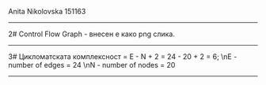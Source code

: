 Anita Nikolovska 151163
*****************************
2# Control Flow Graph - внесен е како png слика.
*****************************
3# Цикломатската комплексност = E - N + 2 = 24 - 20 + 2 = 6;
\nE - number of edges = 24
\nN - number of nodes = 20
*****************************
